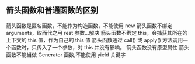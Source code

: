 
## 箭头函数和普通函数的区别
箭头函数是匿名函数，不能作为构造函数，不能使用 new
箭头函数不绑定 arguments，取而代之用 rest 参数…解决
箭头函数不绑定 this，会捕获其所在的上下文的 this 值，作为自己的 this 值
箭头函数通过 call() 或 apply() 方法调用一个函数时，只传入了一个参数，对 this 并没有影响。
箭头函数没有原型属性
箭头函数不能当做 Generator 函数,不能使用 yield 关键字
